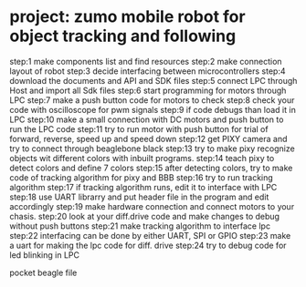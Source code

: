 # project: zumo mobile robot for object tracking and following
step:1 make components list and find resources
step:2 make connection layout of robot
step:3 decide interfacing between microcontrollers
step:4 download the documents and API and SDK files
step:5 connect LPC through Host and import all Sdk files
step:6 start programming for motors through LPC
step:7 make a push button code for motors to check
step:8 check your code with oscilloscope for pwm signals
step:9 if code debugs than load it in LPC
step:10 make a small connection with DC motors and push button to run the LPC code
step:11 try to run motor with push button for trial of forward, reverse, speed up and speed down
step:12 get PIXY camera and try to connect through beaglebone black 
step:13 try to make pixy recognize objects wit different colors with inbuilt programs.
step:14 teach pixy to detect colors and define 7 colors
step:15 after detecting colors, try to make code of tracking algorithm for pixy and BBB
step:16 try to run tracking algorithm
step:17 if tracking algorithm runs, edit it to interface with LPC
step:18 use UART librarry and put header file in the program and edit accordingly
step:19 make hardware connection and connect motors to your chasis.
step:20 look at your diff.drive code and make changes to debug without push buttons
step:21 make tracking algorithm to interface lpc
step:22 interfacing can be done by either UART, SPI or GPIO
step:23 make a uart for making the lpc code for diff. drive
step:24 try to debug code for led blinking in LPC

pocket beagle file
